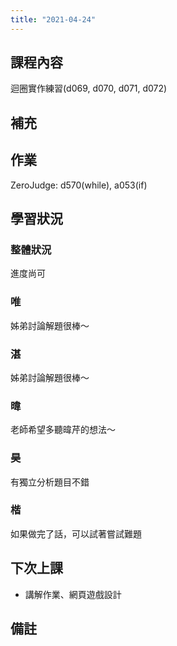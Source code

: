```yaml
---
title: "2021-04-24"
---
```


## 課程內容

迴圈實作練習(d069, d070, d071, d072)

## 補充

## 作業

ZeroJudge: d570(while), a053(if)

## 學習狀況

### 整體狀況

進度尚可

### 唯

姊弟討論解題很棒～

### 湛

姊弟討論解題很棒～

### 暐

老師希望多聽暐芹的想法～

### 昊

有獨立分析題目不錯

### 楷

如果做完了話，可以試著嘗試難題

## 下次上課

- 講解作業、網頁遊戲設計

## 備註
